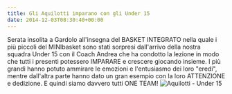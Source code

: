 ```yaml
---
title: Gli Aquilotti imparano con gli Under 15
date: 2014-12-03T08:30:40+00:00
---
```

Serata insolita a Gardolo all'insegna del BASKET INTEGRATO nella quale i più piccoli del MINIbasket sono stati sorpresi dall'arrivo della nostra squadra Under 15 con il Coach Andrea che ha condotto la lezione in modo che tutti i presenti potessero IMPARARE e crescere giocando insieme. I più grandi hanno potuto ammirare le emozioni e l'entusiasmo dei loro "eredi", mentre dall'altra parte hanno dato un gran esempio con la loro ATTENZIONE e dedizione. E quindi siamo davvero tutti ONE TEAM! ![Aquilotti - Under 15](http://www.basketgardolo.it/wp-content/uploads/2014/12/aquilotti.under15-2.jpg)